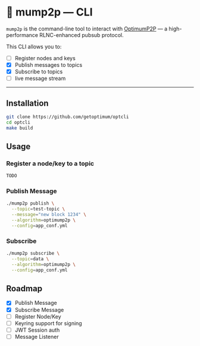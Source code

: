 # 🧪 mump2p — CLI

`mump2p` is the command-line tool to interact with [OptimumP2P](https://github.com/getoptimum/optimum-p2p) — a high-performance RLNC-enhanced pubsub protocol.

This CLI allows you to:

- [ ] Register nodes and keys
- [x] Publish messages to topics
- [x] Subscribe to topics
- [ ] live message stream

---

## Installation

```sh
git clone https://github.com/getoptimum/optcli
cd optcli
make build
```

## Usage

### Register a node/key to a topic

```sh
TODO
```

### Publish Message

```sh
./mump2p publish \
  --topic=test-topic \
  --message="new block 1234" \
  --algorithm=optimump2p \
  --config=app_conf.yml
```

### Subscribe

```sh
./mump2p subscribe \
  --topic=data \
  --algorithm=optimump2p \
  --config=app_conf.yml
```

## Roadmap

- [x] Publish Message
- [x] Subscribe Message
- [ ] Register Node/Key
- [ ] Keyring support for signing
- [ ] JWT Session auth
- [ ] Message Listener
